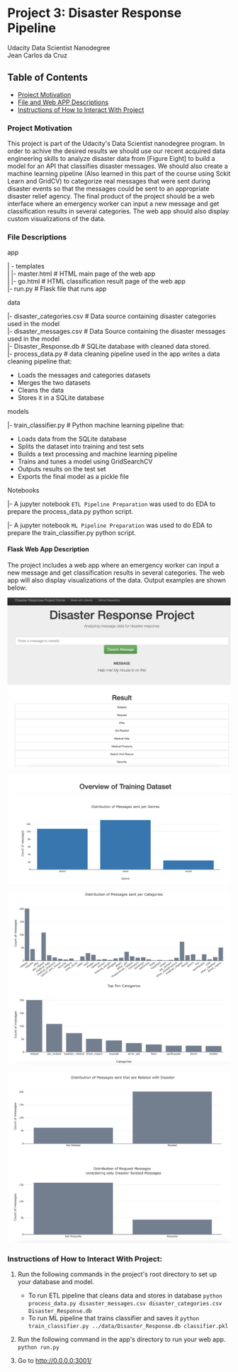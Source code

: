 # Project 3: Disaster Response Pipeline
Udacity Data Scientist Nanodegree <br> Jean Carlos da Cruz

## Table of Contents
 * [Project Motivation](#project-motivation)
 * [File and Web APP Descriptions](#file-descriptions)
 * [Instructions of How to Interact With Project](#instructions-of-how-to-interact-with-project)
 
### Project Motivation
This project is part of the Udacity's Data Scientist nanodegree program. In order to achive the desired results we should use our recent acquired data engineering skills to analyze disaster data from [Figure Eight] to build a model for an API that classifies disaster messages. We should also create a machine learning pipeline (Also learned in this part of the course using Sckit Learn and GridCV) to categorize real messages that were sent during disaster events so that the messages could be sent to an appropriate disaster relief agency. The final product of the project should be a web interface where an emergency worker can input a new message and get classification results in several categories. The web app  should also display custom visualizations of the data.

### File Descriptions
app    

| - templates    
| |- master.html # HTML main page of the web app    
| |- go.html # HTML classification result page of the web app    
|- run.py # Flask file that runs app    


data    

|- disaster_categories.csv # Data source containing disaster categories used in the model   
|- disaster_messages.csv # Data Source containing the disaster messages used in the model  
|- Disaster_Response.db # SQLite database with cleaned data stored.  
|- process_data.py # data cleaning pipeline used in the app writes a data cleaning pipeline that:

 - Loads the messages and categories datasets
 - Merges the two datasets
 - Cleans the data
 - Stores it in a SQLite database    
   


models   

|- train_classifier.py # Python machine learning pipeline that:

 - Loads data from the SQLite database
 - Splits the dataset into training and test sets
 - Builds a text processing and machine learning pipeline
 - Trains and tunes a model using GridSearchCV
 - Outputs results on the test set
 - Exports the final model as a pickle file     


Notebooks 

|- A jupyter notebook `ETL Pipeline Preparation` was used to do EDA to prepare the process_data.py python script. 

|- A jupyter notebook `ML Pipeline Preparation` was used to do EDA to prepare the train_classifier.py python script. 

#### Flask Web App Description
The project includes a web app where an emergency worker can input a new message and get classification results in several categories. The web app will also display visualizations of the data. Output examples are shown below:

![app1](app/Screenshot1.png)


![app2](app/Screenshot2.png)


![app3](app/Screenshot3.png)


![app4](app/Screenshot4.png)


### Instructions of How to Interact With Project:
1. Run the following commands in the project's root directory to set up your database and model.

    - To run ETL pipeline that cleans data and stores in database
        `python process_data.py disaster_messages.csv disaster_categories.csv Disaster_Response.db`
    - To run ML pipeline that trains classifier and saves it
        `python train_classifier.py ../data/Disaster_Response.db classifier.pkl`

2. Run the following command in the app's directory to run your web app.
    `python run.py`

3. Go to http://0.0.0.0:3001/
